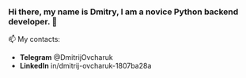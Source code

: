### Hi there, my name is Dmitry, I am a novice Python backend developer. 👋

📫 My contacts:
- **Telegram** @DmitrijOvcharuk
- **LinkedIn** in/dmitrij-ovcharuk-1807ba28a

